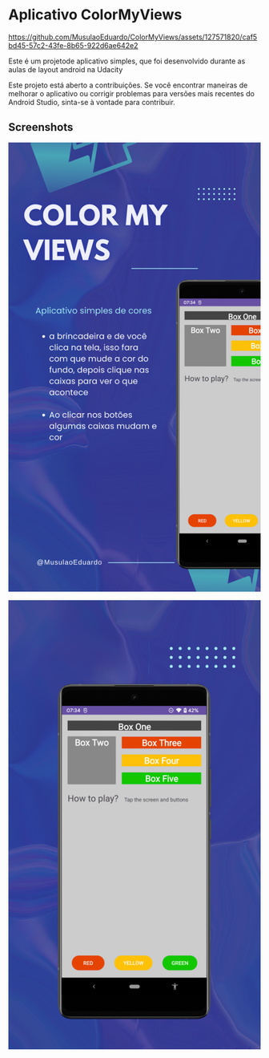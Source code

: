 # Aplicativo  ColorMyViews
https://github.com/MusulaoEduardo/ColorMyViews/assets/127571820/caf5bd45-57c2-43fe-8b65-922d6ae642e2

Este é um projetode aplicativo simples, que foi desenvolvido durante as aulas de layout android na Udacity 


Este projeto está aberto a contribuições. Se você encontrar maneiras de melhorar o aplicativo ou corrigir problemas para versões mais recentes do Android Studio, sinta-se à vontade para contribuir.

## Screenshots

![App Screenshot](https://raw.githubusercontent.com/MusulaoEduardo/ColorMyViews/4ebbea6893cc5411cf10ef92937bbf4feade714c/app/src/main/res/drawable/1.png)

![App Screenshot](https://raw.githubusercontent.com/MusulaoEduardo/ColorMyViews/4ebbea6893cc5411cf10ef92937bbf4feade714c/app/src/main/res/drawable/2.png)
